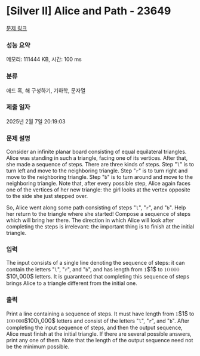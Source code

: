 # [Silver II] Alice and Path - 23649 

[문제 링크](https://www.acmicpc.net/problem/23649) 

### 성능 요약

메모리: 111444 KB, 시간: 100 ms

### 분류

애드 혹, 해 구성하기, 기하학, 문자열

### 제출 일자

2025년 2월 7일 20:19:03

### 문제 설명

<p>Consider an infinite planar board consisting of equal equilateral triangles. Alice was standing in such a triangle, facing one of its vertices. After that, she made a sequence of steps. There are three kinds of steps. Step "<code>l</code>" is to turn left and move to the neighboring triangle. Step "<code>r</code>" is to turn right and move to the neighboring triangle. Step "<code>b</code>" is to turn around and move to the neighboring triangle. Note that, after every possible step, Alice again faces one of the vertices of her new triangle: the girl looks at the vertex opposite to the side she just stepped over.</p>

<p>So, Alice went along some path consisting of steps "<code>l</code>", "<code>r</code>", and "<code>b</code>". Help her return to the triangle where she started! Compose a sequence of steps which will bring her there. The direction in which Alice will look after completing the steps is irrelevant: the important thing is to finish at the initial triangle.</p>

### 입력 

 <p>The input consists of a single line denoting the sequence of steps: it can contain the letters "<code>l</code>", "<code>r</code>", and "<code>b</code>", and has length from <mjx-container class="MathJax" jax="CHTML" style="font-size: 109%; position: relative;"><mjx-math class="MJX-TEX" aria-hidden="true"><mjx-mn class="mjx-n"><mjx-c class="mjx-c31"></mjx-c></mjx-mn></mjx-math><mjx-assistive-mml unselectable="on" display="inline"><math xmlns="http://www.w3.org/1998/Math/MathML"><mn>1</mn></math></mjx-assistive-mml><span aria-hidden="true" class="no-mathjax mjx-copytext">$1$</span></mjx-container> to <mjx-container class="MathJax" jax="CHTML" style="font-size: 109%; position: relative;"><mjx-math class="MJX-TEX" aria-hidden="true"><mjx-mn class="mjx-n"><mjx-c class="mjx-c31"></mjx-c><mjx-c class="mjx-c30"></mjx-c></mjx-mn><mjx-mstyle><mjx-mspace style="width: 0.167em;"></mjx-mspace></mjx-mstyle><mjx-mn class="mjx-n"><mjx-c class="mjx-c30"></mjx-c><mjx-c class="mjx-c30"></mjx-c><mjx-c class="mjx-c30"></mjx-c></mjx-mn></mjx-math><mjx-assistive-mml unselectable="on" display="inline"><math xmlns="http://www.w3.org/1998/Math/MathML"><mn>10</mn><mstyle scriptlevel="0"><mspace width="0.167em"></mspace></mstyle><mn>000</mn></math></mjx-assistive-mml><span aria-hidden="true" class="no-mathjax mjx-copytext">$10\,000$</span></mjx-container> letters. It is guaranteed that completing this sequence of steps brings Alice to a triangle different from the initial one.</p>

### 출력 

 <p>Print a line containing a sequence of steps. It must have length from <mjx-container class="MathJax" jax="CHTML" style="font-size: 109%; position: relative;"><mjx-math class="MJX-TEX" aria-hidden="true"><mjx-mn class="mjx-n"><mjx-c class="mjx-c31"></mjx-c></mjx-mn></mjx-math><mjx-assistive-mml unselectable="on" display="inline"><math xmlns="http://www.w3.org/1998/Math/MathML"><mn>1</mn></math></mjx-assistive-mml><span aria-hidden="true" class="no-mathjax mjx-copytext">$1$</span></mjx-container> to <mjx-container class="MathJax" jax="CHTML" style="font-size: 109%; position: relative;"><mjx-math class="MJX-TEX" aria-hidden="true"><mjx-mn class="mjx-n"><mjx-c class="mjx-c31"></mjx-c><mjx-c class="mjx-c30"></mjx-c><mjx-c class="mjx-c30"></mjx-c></mjx-mn><mjx-mstyle><mjx-mspace style="width: 0.167em;"></mjx-mspace></mjx-mstyle><mjx-mn class="mjx-n"><mjx-c class="mjx-c30"></mjx-c><mjx-c class="mjx-c30"></mjx-c><mjx-c class="mjx-c30"></mjx-c></mjx-mn></mjx-math><mjx-assistive-mml unselectable="on" display="inline"><math xmlns="http://www.w3.org/1998/Math/MathML"><mn>100</mn><mstyle scriptlevel="0"><mspace width="0.167em"></mspace></mstyle><mn>000</mn></math></mjx-assistive-mml><span aria-hidden="true" class="no-mathjax mjx-copytext">$100\,000$</span></mjx-container> letters and consist of the letters "<code>l</code>", "<code>r</code>", and "<code>b</code>". After completing the input sequence of steps, and then the output sequence, Alice must finish at the initial triangle. If there are several possible answers, print any one of them. Note that the length of the output sequence need not be the minimum possible.</p>

